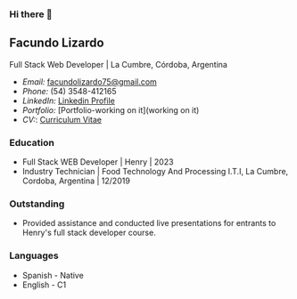 ### Hi there 👋
## Facundo Lizardo

Full Stack Web Developer | La Cumbre, Córdoba, Argentina

- *Email:* facundolizardo75@gmail.com
- *Phone:* (54) 3548-412165
- *LinkedIn:* [Linkedin Profile](https://www.linkedin.com/in/facundolizardo/)
- *Portfolio:* [Portfolio-working on it](working on it)
- *CV:*: [Curriculum Vitae](https://docs.google.com/document/d/1ZFe7vaJfPOXd_lmddXrbIjsafCzxjSk5vcgBnBeCY9I)

### Education

- Full Stack WEB Developer | Henry | 2023
- Industry Technician | Food Technology And Processing I.T.I, La Cumbre, Cordoba, Argentina | 12/2019

### Outstanding

- Provided assistance and conducted live presentations for entrants to Henry's full stack developer course.

### Languages

- Spanish - Native
- English - C1




